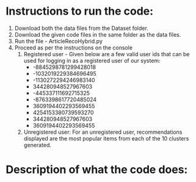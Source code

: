 # Instructions to run the code:

1. Download both the data files from the Dataset folder.
2. Download the given code files in the same folder as the data files.
3. Run the file - ArticleRecoHybrid.py
4. Proceed as per the instructions on the console
    1. Registered user - Given below are a few valid user ids that can be used for logging in as a registered user of our system:
       * -8845298781299428018
       * -1032019229384696495
       * -1130272294246983140
       * 344280948527967603
       * -445337111692715325
       * -8763398617720485024
       * 3609194402293569455
       * 4254153380739593270
       * 344280948527967603
       * 3609194402293569455
    2. Unregistered user: For an unregistered user, recommendations displayed are the most popular items from each of the 10 clusters generated. 



# Description of what the code does:

